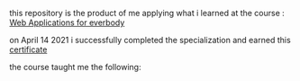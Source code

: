 this repository is the product of me applying what i learned at the course :
[Web Applications for everbody](https://www.coursera.org/learn/web-applications-php/home/welcome)

on April 14 2021 i successfully completed the specialization and earned this [certificate](https://www.coursera.org/account/accomplishments/specialization/certificate/8VAQ2KEK7GYK)

the course taught me the following:
